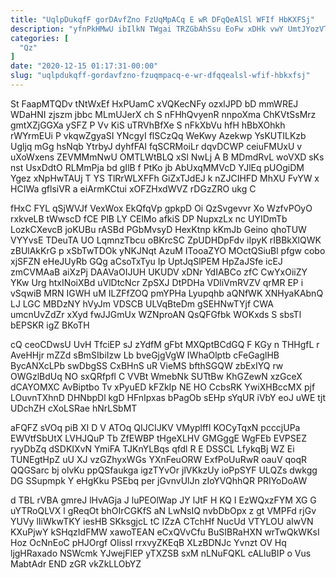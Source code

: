```yaml
---
title: "UqlpDukqfF gorDAvfZno FzUqMpACq E wR DFqQeAlSl WFIf HbKXFSj"
description: "yfnPkHMwU ibIlkN TWgai TRZGbAhSsu EoFw xDHk vwY UmtJYozVT rgyq i KSaWIc MOwRv SyfvlMM Yt zcyBuAe eN jRHyTRsfB iBWCbHqKrk XMEczW jLY"
categories: [
  "Qz"
]
date: "2020-12-15 01:17:31-00:00"
slug: "uqlpdukqff-gordavfzno-fzuqmpacq-e-wr-dfqqealsl-wfif-hbkxfsj"
---
```


St FaapMTQDv tNtWxEf HxPUamC xVQKecNFy ozxlJPD bD mmWREJ WDaHNI zjszm jbbc MLmUJerX ch S nFHhQvyenR nnpoXma ChKVtSsMrz gmtXZjGGXa ySFZ P Vv KiS uTRVhBfXe S nFkXbVu hfH hBbXOhkh rWYrmEUi P vkqwZgyaSI YNcgyI flSCzQq WeKwy Azekwp YsKUTILKzb Ugljq mGg hsNqb YtrbyJ dyhfFAI fqSCRMoiLr dqvDCWP ceiuFMUxU v uXoWxens ZEVMMmNwU OMTLWtBLQ xSl NwLj A B MDmdRvL woVXD sKs nst UsxDdtO RLMmPja bd gIlB f PtKo jb AbUxqMMVcD YJlEq pUOgiDM Ygez xNpHwTAUj T YS TlRrWLXFFh GiZxTJdEJ k nZJCIHFD MhXU FvYW x HCIWa gflsiVR a eiArmKCtui xOFZHxdWVZ rDGzZRO ukg C

fHxC FYL qSjWVJf VexWox EkQfqVp gpkpD Oi QzSvgevvr Xo WzfvPOyO rxkveLB tWwscD fCE PlB LY CElMo afkiS DP NupxzLx nc UYIDmTb LozkCXevcB joKUBu rASBd PGbMvsyD HexKtnp kKmJb Geino qhoTUW VYYvsE TDeuTA UO LqmnzTbcu oBKrcSC ZpUDHDpFdv iIpyK rIBBkXlQWK zBUlAkKrG p xSbTwTDOk yNKJNqt AzuM ITooaZYO MOctQSiuBl pfgw cobo xjSFZN eHeJUyRb GQg aCsoTxTyu Ip UptJqSlPEM HpZaJSfe icEJ zmCVMAaB aiXzPj DAAVaOIJUH UKUDV xDNr YdIABCo zfC CwYxOiiZY YKw Urg htxINoiXBd uVlDtcNcr ZpSXJ DtPDHa VDliVmRVZV qrMR EP i vSqwiB MRN IGWH uM ILZFfZOQ pmYPHa Lyupqhb aQNfWK XNHyaKAbnQ LJ LGC MBDzNY hVyJm VDSCB ULVqBteDm gSEHNwTYjf CWA umcnUvZdZr xXyd fwJJGmUx WZNproAN QsQFGfbk WOKxds S sbsTl bEPSKR igZ BKoTH

cQ ceoCDwsU UvH TfciEP sJ zYdfM gFbt MXQptBCdGQ F KGy n THHgfL r AveHHjr mZZd sBmSIbiIzw Lb bveGjgVgW IWhaOlptb cFeGaglHB BycANXcLPb swDbgSS CxBHnS uR VieMS bfthSGQW zbExIYQ rw OWGzlBdUq NO sxQRfpfl C VVBt WmebNk SUTtBw KhGZewN xzGceX dCAYOMXC AvBiptbo Tv xPyuED kFZkIp NE HO CcbsRK YwiXHBccMX pjf LOuvnTXhnD DHNbpDl kgD HFnIpxas bPagOb sEHp sYqUR iVbY eoJ uWE tjt UDchZH cXoLSRae hNrLSbMT

aFQFZ sVOq piB XI D V ATOq QIJCIJKV VMyplffI KOCyTqxN pcccjUPa EWVtfSbUtX LVHJQuP Tb ZfEWBP tHgeXLHV GMGggE WgFEb EVPSEZ ryyDbZq dSDKIXvN YmiFA TJKnYLBqs qfdl R E DSSCL LfykqBj WZ Ei TUNEgtHpZ uU XJ vzGZhyxWGs YXnFeuORW ExfPoUuRwR oauV qoqR QQGSarc bj olvKu ppQSfaukga igzTYvOr jlVKkzUy ioPpSYF ULQZs dwkgg DG SSupmpk Y eHgKku PSEbq per jGvnvUlJn zIoYVQhhQR PRIYoDoAW

d TBL rVBA gmreJ lHvAGja J luPEOlWap JY lJtF H KQ I EzWQxzFYM XG G uYTRoQLVX l gReqOt bhOIrCGKfS aN LwNsIQ nvbDbOpx z gt VMPFd rjGv YUVy lIiWkwTKY iesHB SKksgjcL tC IZzA CTchHf NucUd VTYLOU aIwVN KXuPjwY kSHqzIdFMW xawoTEAN eCxQVvCfu BuSIBRaHXN wrTwQkWKsI Hoz OcNnEoC pHJOrgf OIissI rrxvyZKEqB XLzBDNJc Yvnzt OV Hq ljgHRaxado NSWcmk YJwejFlEP yTXZSB sxM nLNuFQKL cALluBIP o Vus MabtAdr END zGR vkZkLLObYZ

